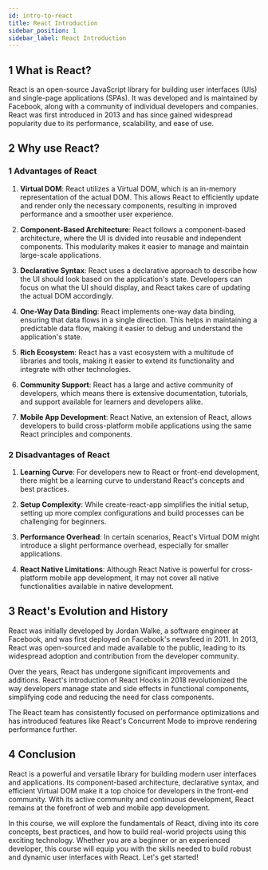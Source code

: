 ```yaml
---
id: intro-to-react
title: React Introduction
sidebar_position: 1
sidebar_label: React Introduction
---
```


## 1 What is React?

React is an open-source JavaScript library for building user interfaces (UIs) and single-page applications (SPAs). It was developed and is maintained by Facebook, along with a community of individual developers and companies. React was first introduced in 2013 and has since gained widespread popularity due to its performance, scalability, and ease of use.

## 2 Why use React?

### 1 Advantages of React

1. **Virtual DOM**: React utilizes a Virtual DOM, which is an in-memory representation of the actual DOM. This allows React to efficiently update and render only the necessary components, resulting in improved performance and a smoother user experience.

2. **Component-Based Architecture**: React follows a component-based architecture, where the UI is divided into reusable and independent components. This modularity makes it easier to manage and maintain large-scale applications.

3. **Declarative Syntax**: React uses a declarative approach to describe how the UI should look based on the application's state. Developers can focus on what the UI should display, and React takes care of updating the actual DOM accordingly.

4. **One-Way Data Binding**: React implements one-way data binding, ensuring that data flows in a single direction. This helps in maintaining a predictable data flow, making it easier to debug and understand the application's state.

5. **Rich Ecosystem**: React has a vast ecosystem with a multitude of libraries and tools, making it easier to extend its functionality and integrate with other technologies.

6. **Community Support**: React has a large and active community of developers, which means there is extensive documentation, tutorials, and support available for learners and developers alike.

7. **Mobile App Development**: React Native, an extension of React, allows developers to build cross-platform mobile applications using the same React principles and components.

### 2 Disadvantages of React

1. **Learning Curve**: For developers new to React or front-end development, there might be a learning curve to understand React's concepts and best practices.

2. **Setup Complexity**: While create-react-app simplifies the initial setup, setting up more complex configurations and build processes can be challenging for beginners.

3. **Performance Overhead**: In certain scenarios, React's Virtual DOM might introduce a slight performance overhead, especially for smaller applications.

4. **React Native Limitations**: Although React Native is powerful for cross-platform mobile app development, it may not cover all native functionalities available in native development.

## 3 React's Evolution and History

React was initially developed by Jordan Walke, a software engineer at Facebook, and was first deployed on Facebook's newsfeed in 2011. In 2013, React was open-sourced and made available to the public, leading to its widespread adoption and contribution from the developer community.

Over the years, React has undergone significant improvements and additions. React's introduction of React Hooks in 2018 revolutionized the way developers manage state and side effects in functional components, simplifying code and reducing the need for class components.

The React team has consistently focused on performance optimizations and has introduced features like React's Concurrent Mode to improve rendering performance further.

## 4 Conclusion

React is a powerful and versatile library for building modern user interfaces and applications. Its component-based architecture, declarative syntax, and efficient Virtual DOM make it a top choice for developers in the front-end community. With its active community and continuous development, React remains at the forefront of web and mobile app development.

In this course, we will explore the fundamentals of React, diving into its core concepts, best practices, and how to build real-world projects using this exciting technology. Whether you are a beginner or an experienced developer, this course will equip you with the skills needed to build robust and dynamic user interfaces with React. Let's get started!